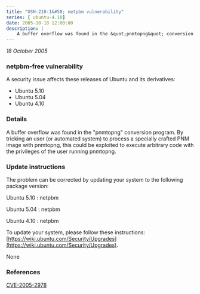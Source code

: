 ```yaml
---
title: "USN-210-1&#58; netpbm vulnerability"
series: [ ubuntu-4.10]
date: 2005-10-18 12:00:00
description: |
    A buffer overflow was found in the &quot;pnmtopng&quot; conversion program. By tricking an user (or automated system) to process a specially crafted PNM image with pnmtopng, this could be exploited to execute arbitrary code with the privileges of the user running pnmtopng.
--- 
```

 
 

*18 October 2005*

### netpbm-free vulnerability

A security issue affects these releases of Ubuntu and its derivatives:

* Ubuntu 5.10
* Ubuntu 5.04
* Ubuntu 4.10

### Details

A buffer overflow was found in the &quot;pnmtopng&quot; conversion program. By tricking an user (or automated system) to process a specially crafted PNM image with pnmtopng, this could be exploited to execute arbitrary code with the privileges of the user running pnmtopng.

### Update instructions

The problem can be corrected by updating your system to the following package version:

Ubuntu 5.10
 : netpbm 

Ubuntu 5.04
 : netpbm 

Ubuntu 4.10
 : netpbm 

To update your system, please follow these instructions: [https://wiki.ubuntu.com/Security/Upgrades](https://wiki.ubuntu.com/Security/Upgrades).

None

### References

 
 [CVE-2005-2978](http://people.ubuntu.com/~ubuntu-security/cve/CVE-2005-2978)
 

